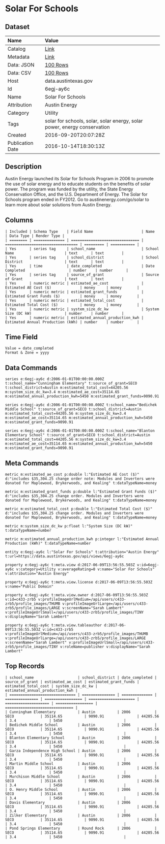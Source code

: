 # Solar For Schools

## Dataset

| Name | Value |
| :--- | :---- |
| Catalog | [Link](https://catalog.data.gov/dataset/solar-for-schools) |
| Metadata | [Link](https://data.austintexas.gov/api/views/6egj-ay6c) |
| Data: JSON | [100 Rows](https://data.austintexas.gov/api/views/6egj-ay6c/rows.json?max_rows=100) |
| Data: CSV | [100 Rows](https://data.austintexas.gov/api/views/6egj-ay6c/rows.csv?max_rows=100) |
| Host | data.austintexas.gov |
| Id | 6egj-ay6c |
| Name | Solar For Schools |
| Attribution | Austin Energy |
| Category | Utility |
| Tags | solar for schools, solar, solar energy, solar power, energy conservation |
| Created | 2016-09-20T20:07:28Z |
| Publication Date | 2016-10-14T18:30:13Z |

## Description

Austin Energy launched its Solar for Schools Program in 2006 to promote the use of solar energy and to educate students on the benefits of solar power. The program was funded by the utility, the State Energy Conservation Office, and the U.S. Department of Energy. The Solar for Schools program ended in FY2012. Go to austinenergy.com/go/solar to learn more about solar solutions from Austin Energy.

## Columns

```ls
| Included | Schema Type    | Field Name                      | Name                              | Data Type | Render Type |
| ======== | ============== | =============================== | ================================= | ========= | =========== |
| Yes      | series tag     | school_name                     | School Name                       | text      | text        |
| Yes      | series tag     | school_district                 | School District                   | text      | text        |
| Yes      | time           | date_completed                  | Date Completed                    | number    | number      |
| Yes      | series tag     | source_of_grant                 | Source of Grant                   | text      | text        |
| Yes      | numeric metric | estimated_ae_cost               | Estimated AE Cost ($)             | money     | money       |
| Yes      | numeric metric | estimated_grant_funds           | Estimated Grant Funds ($)         | money     | money       |
| Yes      | numeric metric | estimated_total_cost            | Estimated Total Cost ($)          | money     | money       |
| Yes      | numeric metric | system_size_dc_kw               | System Size (DC kW)               | number    | number      |
| Yes      | numeric metric | estimated_annual_production_kwh | Estimated Annual Production (kWh) | number    | number      |
```

## Time Field

```ls
Value = date_completed
Format & Zone = yyyy
```

## Data Commands

```ls
series e:6egj-ay6c d:2006-01-01T00:00:00.000Z t:school_name="Cunningham Elementary" t:source_of_grant=SECO t:school_district=Austin m:estimated_total_cost=44205.56 m:system_size_dc_kw=3.4 m:estimated_ae_cost=35114.65 m:estimated_annual_production_kwh=5450 m:estimated_grant_funds=9090.91

series e:6egj-ay6c d:2006-01-01T00:00:00.000Z t:school_name="Bedichek Middle School" t:source_of_grant=SECO t:school_district=Austin m:estimated_total_cost=44205.56 m:system_size_dc_kw=3.4 m:estimated_ae_cost=35114.65 m:estimated_annual_production_kwh=5450 m:estimated_grant_funds=9090.91

series e:6egj-ay6c d:2006-01-01T00:00:00.000Z t:school_name="Blanton Elementary School" t:source_of_grant=SECO t:school_district=Austin m:estimated_total_cost=44205.56 m:system_size_dc_kw=3.4 m:estimated_ae_cost=35114.65 m:estimated_annual_production_kwh=5450 m:estimated_grant_funds=9090.91
```

## Meta Commands

```ls
metric m:estimated_ae_cost p:double l:"Estimated AE Cost ($)" d:"includes $35,304.25 change order note: Modules and Inverters were donated for Maplewood, Brykerwoods, and Kealing" t:dataTypeName=money

metric m:estimated_grant_funds p:double l:"Estimated Grant Funds ($)" d:"includes $35,304.25 change order. Modules and Inverters were donated for Maplewood, Brykerwoods, and Kealing" t:dataTypeName=money

metric m:estimated_total_cost p:double l:"Estimated Total Cost ($)" d:"includes $35,304.25 change order. Modules and Inverters were donated for Maplewood, Brykerwoods, and Kealing" t:dataTypeName=money

metric m:system_size_dc_kw p:float l:"System Size (DC kW)" t:dataTypeName=number

metric m:estimated_annual_production_kwh p:integer l:"Estimated Annual Production (kWh)" t:dataTypeName=number

entity e:6egj-ay6c l:"Solar For Schools" t:attribution="Austin Energy" t:url=https://data.austintexas.gov/api/views/6egj-ay6c

property e:6egj-ay6c t:meta.view d:2017-06-09T13:56:55.503Z v:id=6egj-ay6c v:category=Utility v:averageRating=0 v:name="Solar For Schools" v:attribution="Austin Energy"

property e:6egj-ay6c t:meta.view.license d:2017-06-09T13:56:55.503Z v:name="Public Domain"

property e:6egj-ay6c t:meta.view.owner d:2017-06-09T13:56:55.503Z v:id=c433-zrb5 v:profileImageUrlMedium=/api/users/c433-zrb5/profile_images/THUMB v:profileImageUrlLarge=/api/users/c433-zrb5/profile_images/LARGE v:screenName="Sarah Lambert" v:profileImageUrlSmall=/api/users/c433-zrb5/profile_images/TINY v:displayName="Sarah Lambert"

property e:6egj-ay6c t:meta.view.tableauthor d:2017-06-09T13:56:55.503Z v:id=c433-zrb5 v:profileImageUrlMedium=/api/users/c433-zrb5/profile_images/THUMB v:profileImageUrlLarge=/api/users/c433-zrb5/profile_images/LARGE v:screenName="Sarah Lambert" v:profileImageUrlSmall=/api/users/c433-zrb5/profile_images/TINY v:roleName=publisher v:displayName="Sarah Lambert"
```

## Top Records

```ls
| school_name                    | school_district | date_completed | source_of_grant | estimated_ae_cost | estimated_grant_funds | estimated_total_cost | system_size_dc_kw | estimated_annual_production_kwh | 
| ============================== | =============== | ============== | =============== | ================= | ===================== | ==================== | ================= | =============================== | 
| Cunningham Elementary          | Austin          | 2006           | SECO            | 35114.65          | 9090.91               | 44205.56             | 3.4               | 5450                            | 
| Bedichek Middle School         | Austin          | 2006           | SECO            | 35114.65          | 9090.91               | 44205.56             | 3.4               | 5450                            | 
| Blanton Elementary School      | Austin          | 2006           | SECO            | 35114.65          | 9090.91               | 44205.56             | 3.4               | 5450                            | 
| Garza Independence High School | Austin          | 2006           | SECO            | 35114.65          | 9090.91               | 44205.56             | 3.4               | 5450                            | 
| Martin Middle School           | Austin          | 2006           | SECO            | 35114.65          | 9090.91               | 44205.56             | 3.4               | 5450                            | 
| Murchison Middle School        | Austin          | 2006           | SECO            | 35114.65          | 9090.91               | 44205.56             | 3.4               | 5450                            | 
| O. Henry Middle School         | Austin          | 2006           | SECO            | 35114.65          | 9090.91               | 44205.56             | 3.4               | 5450                            | 
| Davis Elementary               | Austin          | 2006           | SECO            | 35114.65          | 9090.91               | 44205.56             | 3.4               | 5450                            | 
| Zilker Elementary              | Austin          | 2006           | SECO            | 35114.65          | 9090.91               | 44205.56             | 3.4               | 5450                            | 
| Pond Springs Elementary        | Round Rock      | 2006           | SECO            | 35114.65          | 9090.91               | 44205.56             | 3.4               | 5450                            | 
```